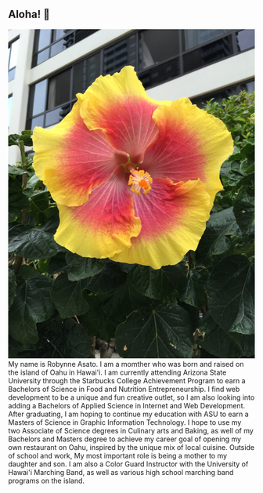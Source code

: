 ## Aloha! 🌺
<img src="hibiscus.jpg">
My name is Robynne Asato. I am a momther who was born and raised on the island of Oahu in Hawai'i. 
I am currently attending Arizona State University through the Starbucks College Achievement Program to earn a Bachelors of Science in Food and Nutrition Entrepreneurship. I find web development to be a unique and fun creative outlet, so I am also looking into adding a Bachelors of Applied Science in Internet and Web Development. After graduating, I am hoping to continue my education with ASU to earn a Masters of Science in Graphic Information Technology.
I hope to use my two Associate of Science degrees in Culinary arts and Baking, as well of my Bachelors and Masters degree to achieve my career goal of opening my own restaurant on Oahu, inspired by the unique mix of local cuisine.
Outside of school and work, My most important role is being a mother to my daughter and son. I am also a Color Guard Instructor with the University of Hawai'i Marching Band, as well as various high school marching band programs on the island. 
<!--
**raasato/raasato** is a ✨ _special_ ✨ repository because its `README.md` (this file) appears on your GitHub profile.

Here are some ideas to get you started:

- 🔭 I’m currently working on ...
- 🌱 I’m currently learning ...
- 👯 I’m looking to collaborate on ...
- 🤔 I’m looking for help with ...
- 💬 Ask me about ...
- 📫 How to reach me: ...
- 😄 Pronouns: ...
- ⚡ Fun fact: ...
-->
